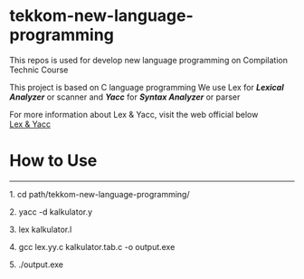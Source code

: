 # tekkom-new-language-programming
This repos is used for develop new language programming on Compilation Technic Course

This project is based on C language programming
We use Lex for <b><i>Lexical Analyzer</i></b> or scanner and <b><i>Yacc</i></b> for <b><i>Syntax Analyzer</i></b> or parser

For more information about Lex & Yacc, visit the web official below<br>
<a href="https://www.epaperpress.com/lexandyacc/">Lex & Yacc</a>


<h1> How to Use </h1>
<hr>
<p>1. cd path/tekkom-new-language-programming/</p>
<p>2. yacc -d kalkulator.y</p>
<p>3. lex kalkulator.l</p>
<p>4. gcc lex.yy.c kalkulator.tab.c -o output.exe</p>
<p>5. ./output.exe</p>
